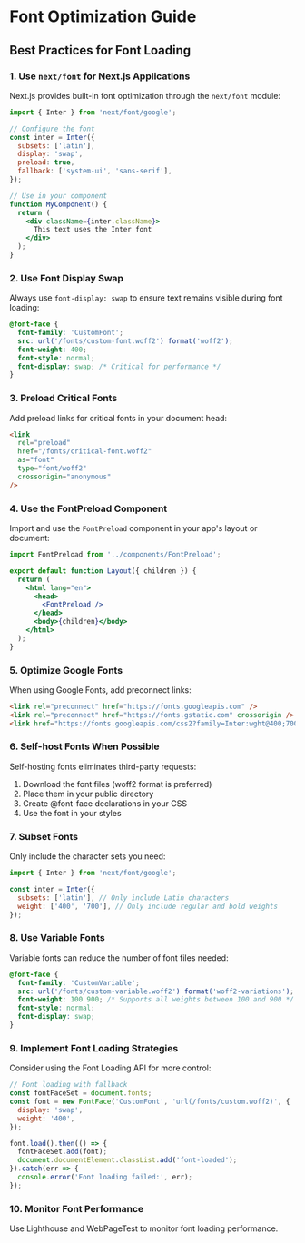 # Font Optimization Guide

## Best Practices for Font Loading

### 1. Use `next/font` for Next.js Applications

Next.js provides built-in font optimization through the `next/font` module:

```jsx
import { Inter } from 'next/font/google';

// Configure the font
const inter = Inter({
  subsets: ['latin'],
  display: 'swap',
  preload: true,
  fallback: ['system-ui', 'sans-serif'],
});

// Use in your component
function MyComponent() {
  return (
    <div className={inter.className}>
      This text uses the Inter font
    </div>
  );
}
```

### 2. Use Font Display Swap

Always use `font-display: swap` to ensure text remains visible during font loading:

```css
@font-face {
  font-family: 'CustomFont';
  src: url('/fonts/custom-font.woff2') format('woff2');
  font-weight: 400;
  font-style: normal;
  font-display: swap; /* Critical for performance */
}
```

### 3. Preload Critical Fonts

Add preload links for critical fonts in your document head:

```html
<link 
  rel="preload" 
  href="/fonts/critical-font.woff2" 
  as="font" 
  type="font/woff2" 
  crossorigin="anonymous" 
/>
```

### 4. Use the FontPreload Component

Import and use the `FontPreload` component in your app's layout or document:

```jsx
import FontPreload from '../components/FontPreload';

export default function Layout({ children }) {
  return (
    <html lang="en">
      <head>
        <FontPreload />
      </head>
      <body>{children}</body>
    </html>
  );
}
```

### 5. Optimize Google Fonts

When using Google Fonts, add preconnect links:

```html
<link rel="preconnect" href="https://fonts.googleapis.com" />
<link rel="preconnect" href="https://fonts.gstatic.com" crossorigin />
<link href="https://fonts.googleapis.com/css2?family=Inter:wght@400;700&display=swap" rel="stylesheet" />
```

### 6. Self-host Fonts When Possible

Self-hosting fonts eliminates third-party requests:

1. Download the font files (woff2 format is preferred)
2. Place them in your public directory
3. Create @font-face declarations in your CSS
4. Use the font in your styles

### 7. Subset Fonts

Only include the character sets you need:

```jsx
import { Inter } from 'next/font/google';

const inter = Inter({
  subsets: ['latin'], // Only include Latin characters
  weight: ['400', '700'], // Only include regular and bold weights
});
```

### 8. Use Variable Fonts

Variable fonts can reduce the number of font files needed:

```css
@font-face {
  font-family: 'CustomVariable';
  src: url('/fonts/custom-variable.woff2') format('woff2-variations');
  font-weight: 100 900; /* Supports all weights between 100 and 900 */
  font-style: normal;
  font-display: swap;
}
```

### 9. Implement Font Loading Strategies

Consider using the Font Loading API for more control:

```js
// Font loading with fallback
const fontFaceSet = document.fonts;
const font = new FontFace('CustomFont', 'url(/fonts/custom.woff2)', {
  display: 'swap',
  weight: '400',
});

font.load().then(() => {
  fontFaceSet.add(font);
  document.documentElement.classList.add('font-loaded');
}).catch(err => {
  console.error('Font loading failed:', err);
});
```

### 10. Monitor Font Performance

Use Lighthouse and WebPageTest to monitor font loading performance.
